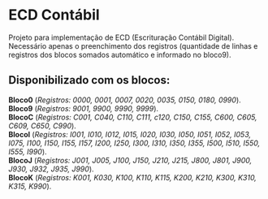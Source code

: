 # ECD Contábil
Projeto para implementação de ECD (Escrituração Contábil Digital).<br>
Necessário apenas o preenchimento dos registros (quantidade de linhas e registros dos blocos somados automático e informado no bloco9). 

## Disponibilizado com os blocos:

<b>Bloco0</b> (<i>Registros: 0000, 0001, 0007, 0020, 0035, 0150, 0180, 0990</i>).<br>
<b>Bloco9</b> (<i>Registros: 9001, 9900, 9990, 9999</i>).<br>
<b>BlocoC</b> (<i>Registros: C001, C040, C110, C111, c120, C150, C155, C600, C605, C609, C650, C990</i>).<br>
<b>BlocoI</b> (<i>Registros: I001, I010, I012, I015, I020, I030, I050, I051, I052, I053, I075, I100, I150, I155, I157, I200, I250, I300, I310, I350, I355, I500, I510, I550, I555, I990</i>).<br>
<b>BlocoJ</b> (<i>Registros: J001, J005, J100, J150, J210, J215, J800, J801, J900, J930, J932, J935, J990</i>).<br>
<b>BlocoK</b> (<i>Registros: K001, K030, K100, K110, K115, K200, K210, K300, K310, K315, K990</i>).<br>


